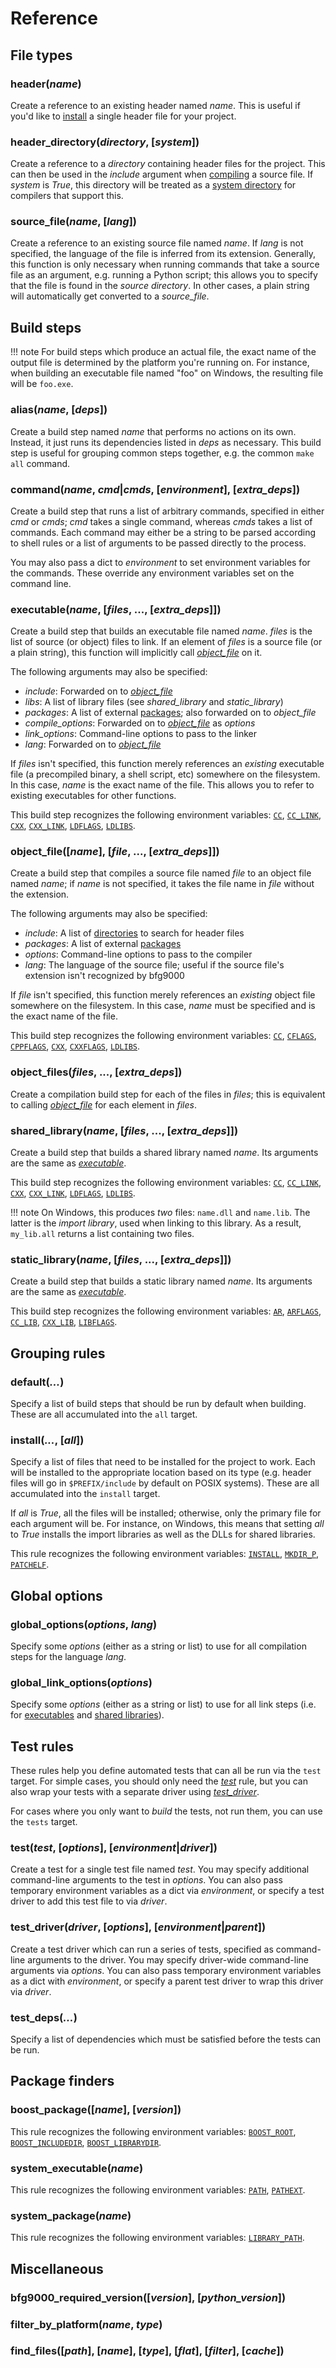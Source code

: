 # Reference

## File types

### header(*name*)

Create a reference to an existing header named *name*. This is useful if you'd
like to [install](#install-all) a single header file for your project.

### header_directory(*directory*, [*system*])

Create a reference to a *directory* containing header files for the project.
This can then be used in the *include* argument when
[compiling](#object_filename-file-extra_deps) a source file. If *system* is
*True*, this directory will be treated as a
[system directory](https://gcc.gnu.org/onlinedocs/cpp/System-Headers.html) for
compilers that support this.

### source_file(*name*, [*lang*])

Create a reference to an existing source file named *name*. If *lang* is not
specified, the language of the file is inferred from its extension. Generally,
this function is only necessary when running commands that take a source file
as an argument, e.g. running a Python script; this allows you to specify that
the file is found in the *source directory*. In other cases, a plain string will
automatically get converted to a *source_file*.

## Build steps

!!! note
    For build steps which produce an actual file, the exact name of the output
    file is determined by the platform you're running on. For instance, when
    building an executable file named "foo" on Windows, the resulting file will
    be `foo.exe`.

### alias(*name*, [*deps*])

Create a build step named *name* that performs no actions on its own. Instead,
it just runs its dependencies listed in *deps* as necessary. This build step is
useful for grouping common steps together, e.g. the common `make all` command.

### command(*name*, *cmd*|*cmds*, [*environment*], [*extra_deps*])

Create a build step that runs a list of arbitrary commands, specified in either
*cmd* or *cmds*; *cmd* takes a single command, whereas *cmds* takes a list of
commands. Each command may either be a string to be parsed according to shell
rules or a list of arguments to be passed directly to the process.

You may also pass a dict to *environment* to set environment variables for the
commands. These override any environment variables set on the command line.

### executable(*name*, [*files*, ..., [*extra_deps*]])

Create a build step that builds an executable file named *name*. *files* is the
list of source (or object) files to link. If an element of *files* is a source
file (or a plain string), this function will implicitly call
[*object_file*](object_filename-file-extra_deps) on it.

The following arguments may also be specified:

* *include*: Forwarded on to [*object_file*](object_filename-file-extra_deps)
* *libs*: A list of library files (see *shared_library* and *static_library*)
* *packages*: A list of external [packages](#package-finders); also forwarded on
  to *object_file*
* *compile_options*: Forwarded on to
  [*object_file*](object_filename-file-extra_deps) as *options*
* *link_options*: Command-line options to pass to the linker
* *lang*: Forwarded on to [*object_file*](object_filename-file-extra_deps)

If *files* isn't specified, this function merely references an *existing*
executable file (a precompiled binary, a shell script, etc) somewhere on the
filesystem. In this case, *name* is the exact name of the file. This allows
you to refer to existing executables for other functions.

This build step recognizes the following environment variables:
[`CC`](environment-vars.md#cc), [`CC_LINK`](environment-vars.md#cc_link),
[`CXX`](environment-vars.md#cxx), [`CXX_LINK`](environment-vars.md#cxx_link),
[`LDFLAGS`](environment-vars.md#ldflags),
[`LDLIBS`](environment-vars.md#ldlibs).

### object_file([*name*], [*file*, ..., [*extra_deps*]])

Create a build step that compiles a source file named *file* to an object file
named *name*; if *name* is not specified, it takes the file name in *file*
without the extension.

The following arguments may also be specified:

* *include*: A list of [directories](#header_directorydirectory) to search for
  header files
* *packages*: A list of external [packages](#package-finders)
* *options*: Command-line options to pass to the compiler
* *lang*: The language of the source file; useful if the source file's extension
  isn't recognized by bfg9000

If *file* isn't specified, this function merely references an *existing*
object file somewhere on the filesystem. In this case, *name* must be specified
and is the exact name of the file.

This build step recognizes the following environment variables:
[`CC`](environment-vars.md#cc), [`CFLAGS`](environment-vars.md#cflags),
[`CPPFLAGS`](environment-vars.md#cppflags), [`CXX`](environment-vars.md#cxx),
[`CXXFLAGS`](environment-vars.md#cxxflags),
[`LDLIBS`](environment-vars.md#ldlibs).

### object_files(*files*, ..., [*extra_deps*])

Create a compilation build step for each of the files in *files*; this is
equivalent to calling [*object_file*](#object_filename-file-extra_deps) for each
element in *files*.

### shared_library(*name*, [*files*, ..., [*extra_deps*]])

Create a build step that builds a shared library named *name*. Its arguments are
the same as [*executable*](#executablename-files-extra_deps).

This build step recognizes the following environment variables:
[`CC`](environment-vars.md#cc), [`CC_LINK`](environment-vars.md#cc_link),
[`CXX`](environment-vars.md#cxx), [`CXX_LINK`](environment-vars.md#cxx_link),
[`LDFLAGS`](environment-vars.md#ldflags),
[`LDLIBS`](environment-vars.md#ldlibs).

!!! note
    On Windows, this produces *two* files: `name.dll` and `name.lib`. The latter
    is the *import library*, used when linking to this library. As a result,
    `my_lib.all` returns a list containing two files.

### static_library(*name*, [*files*, ..., [*extra_deps*]])

Create a build step that builds a static library named *name*. Its arguments are
the same as [*executable*](#executablename-files-extra_deps).

This build step recognizes the following environment variables:
[`AR`](environment-vars.md#ar), [`ARFLAGS`](environment-vars.md#arflags),
[`CC_LIB`](environment-vars.md#cc_lib),
[`CXX_LIB`](environment-vars.md#cxx_lib),
[`LIBFLAGS`](environment-vars.md#libflags).

## Grouping rules

### default(*...*)

Specify a list of build steps that should be run by default when building. These
are all accumulated into the `all` target.

### install(*...*, [*all*])

Specify a list of files that need to be installed for the project to work. Each
will be installed to the appropriate location based on its type (e.g. header
files will go in `$PREFIX/include` by default on POSIX systems). These are all
accumulated into the `install` target.

If *all* is *True*, all the files will be installed; otherwise, only the primary
file for each argument will be. For instance, on Windows, this means that
setting *all* to *True* installs the import libraries as well as the DLLs for
shared libraries.

This rule recognizes the following environment variables:
[`INSTALL`](environment-vars.md#install),
[`MKDIR_P`](environment-vars.md#mkdir_p),
[`PATCHELF`](environment-vars.md#patchelf).

## Global options

### global_options(*options*, *lang*)

Specify some *options* (either as a string or list) to use for all compilation
steps for the language *lang*.

### global_link_options(*options*)

Specify some *options* (either as a string or list) to use for all link steps
(i.e. for [executables](#executablename-files-extra_deps) and
[shared libraries](#shared_libraryname-files-extra_deps)).

## Test rules

These rules help you define automated tests that can all be run via the `test`
target. For simple cases, you should only need the
[*test*](#testtest-options-environmentdriver) rule, but you can also wrap your
tests with a separate driver using
[*test_driver*](#test_driverdriver-options-environmentparent).

For cases where you only want to *build* the tests, not run them, you can use
the `tests` target.

### test(*test*, [*options*], [*environment*|*driver*])

Create a test for a single test file named *test*. You may specify additional
command-line arguments to the test in *options*. You can also pass temporary
environment variables as a dict via *environment*, or specify a test driver to
add this test file to via *driver*.

### test_driver(*driver*, [*options*], [*environment*|*parent*])

Create a test driver which can run a series of tests, specified as command-line
arguments to the driver. You may specify driver-wide command-line arguments via
*options*. You can also pass temporary environment variables as a dict with
*environment*, or specify a parent test driver to wrap this driver via *driver*.

### test_deps(*...*)

Specify a list of dependencies which must be satisfied before the tests can be
run.

## Package finders

### boost_package([*name*], [*version*])

This rule recognizes the following environment variables:
[`BOOST_ROOT`](environment-vars.md#boost_root),
[`BOOST_INCLUDEDIR`](environment-vars.md#boost_includedir),
[`BOOST_LIBRARYDIR`](environment-vars.md#boost_librarydir).

### system_executable(*name*)

This rule recognizes the following environment variables:
[`PATH`](environment-vars.md#path), [`PATHEXT`](environment-vars.md#pathext).

### system_package(*name*)

This rule recognizes the following environment variables:
[`LIBRARY_PATH`](environment-vars.md#library_path).

## Miscellaneous

### bfg9000_required_version([*version*], [*python_version*])

### filter_by_platform(*name*, *type*)

### find_files([*path*], [*name*], [*type*], [*flat*], [*filter*], [*cache*])
